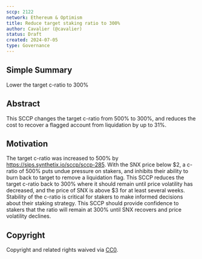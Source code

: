 ```yaml
---
sccp: 2122
network: Ethereum & Optimism
title: Reduce target staking ratio to 300%
author: Cavalier (@cavalier)
status: Draft
created: 2024-07-05
type: Governance
---
```


<!--You can leave these HTML comments in your merged SCCP and delete the visible duplicate text guides, they will not appear and may be helpful to refer to if you edit it again. This is the suggested template for new SCCPs. Note that an SCCP number will be assigned by an editor. When opening a pull request to submit your SCCP, please use an abbreviated title in the filename, `sccp-draft_title_abbrev.md`. The title should be 44 characters or less.-->

## Simple Summary

<!--"If you can't explain it simply, you don't understand it well enough." Provide a simplified and layman-accessible explanation of the SCCP.-->

Lower the target c-ratio to 300%

## Abstract

<!--A short (~200 word) description of the variable change proposed.-->

This SCCP changes the target c-ratio from 500% to 300%, and reduces the cost to recover a flagged account from liquidation by up to 31%.

## Motivation

<!--The motivation is critical for SCCPs that want to update variables within Synthetix. It should clearly explain why the existing variable is not incentive aligned. SCCP submissions without sufficient motivation may be rejected outright.-->

The target c-ratio was increased to 500% by https://sips.synthetix.io/sccp/sccp-285. With the SNX price below $2, a c-ratio of 500% puts undue pressure on stakers, and inhibits their ability to burn back to target to remove a liquidation flag. This SCCP reduces the target c-ratio back to 300% where it should remain until price volatility has decreased, and the price of SNX is above $3 for at least several weeks. Stability of the c-ratio is critical for stakers to make informed decisions about their staking strategy. This SCCP should provide confidence to stakers that the ratio will remain at 300% until SNX recovers and price volatility declines.

## Copyright

Copyright and related rights waived via [CC0](https://creativecommons.org/publicdomain/zero/1.0/).
